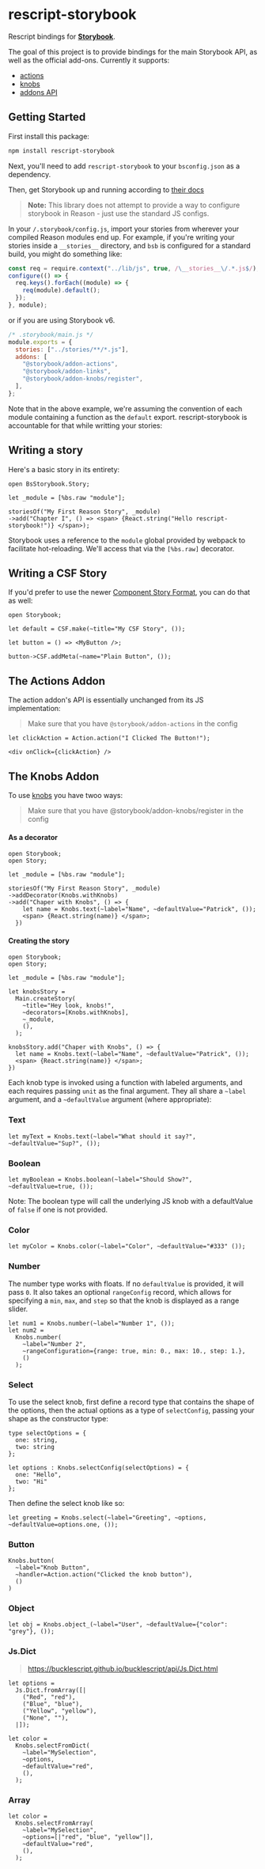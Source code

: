 # rescript-storybook

Rescript bindings for **[Storybook](https://storybook.js.org/)**.

The goal of this project is to provide bindings for the main Storybook API, as well as the official add-ons. Currently it supports:

- [actions](https://github.com/storybooks/storybook/tree/master/addons/actions)
- [knobs](https://github.com/storybooks/storybook/tree/master/addons/knobs)
- [addons API](https://storybook.js.org/addons/writing-addons/)

## Getting Started

First install this package:

```bash
npm install rescript-storybook
```

Next, you'll need to add `rescript-storybook` to your `bsconfig.json` as a dependency.

Then, get Storybook up and running according to [their docs](https://storybook.js.org/basics/quick-start-guide/)

> **Note:** This library does not attempt to provide a way to configure storybook in Reason - just use the standard JS configs.

In your `/.storybook/config.js`, import your stories from wherever your compiled Reason modules end up.
For example, if you're writing your stories inside a `__stories__` directory, and `bsb` is configured for a standard build, you might do something like:

```javascript
const req = require.context("../lib/js", true, /\__stories__\/.*.js$/);
configure(() => {
  req.keys().forEach((module) => {
    req(module).default();
  });
}, module);
```

or if you are using Storybook v6.

```javascript
/* .storybook/main.js */
module.exports = {
  stories: ["../stories/**/*.js"],
  addons: [
    "@storybook/addon-actions",
    "@storybook/addon-links",
    "@storybook/addon-knobs/register",
  ],
};
```

Note that in the above example, we're assuming the convention of each module containing a function as the `default` export. rescript-storybook is accountable for that while writting your stories:

## Writing a story

Here's a basic story in its entirety:

```reason
open BsStorybook.Story;

let _module = [%bs.raw "module"];

storiesOf("My First Reason Story", _module)
->add("Chapter I", () => <span> {React.string("Hello rescript-storybook!")} </span>);
```

Storybook uses a reference to the `module` global provided by webpack to facilitate hot-reloading. We'll access that via the `[%bs.raw]` decorator.

## Writing a CSF Story

If you'd prefer to use the newer [Component Story Format](https://storybook.js.org/docs/formats/component-story-format/), you can do that as well:

```reason
open Storybook;

let default = CSF.make(~title="My CSF Story", ());

let button = () => <MyButton />;

button->CSF.addMeta(~name="Plain Button", ());
```

## The Actions Addon

The action addon's API is essentially unchanged from its JS implementation:

> Make sure that you have `@storybook/addon-actions` in the config

```reason
let clickAction = Action.action("I Clicked The Button!");

<div onClick={clickAction} />
```

## The Knobs Addon

To use [knobs](https://github.com/storybooks/storybook/tree/master/addons/knobs) you have twoo ways:

> Make sure that you have @storybook/addon-knobs/register in the config

#### As a decorator

```reason
open Storybook;
open Story;

let _module = [%bs.raw "module"];

storiesOf("My First Reason Story", _module)
->addDecorator(Knobs.withKnobs)
->add("Chaper with Knobs", () => {
    let name = Knobs.text(~label="Name", ~defaultValue="Patrick", ());
    <span> {React.string(name)} </span>;
  })
```

#### Creating the story

```reason
open Storybook;
open Story;

let _module = [%bs.raw "module"];

let knobsStory =
  Main.createStory(
    ~title="Hey look, knobs!",
    ~decorators=[Knobs.withKnobs],
    ~_module,
    (),
  );

knobsStory.add("Chaper with Knobs", () => {
  let name = Knobs.text(~label="Name", ~defaultValue="Patrick", ());
  <span> {React.string(name)} </span>;
})
```

Each knob type is invoked using a function with labeled arguments, and each requires passing `unit` as the final argument. They all share a `~label` argument, and a `~defaultValue` argument (where appropriate):

### Text

```reason
let myText = Knobs.text(~label="What should it say?", ~defaultValue="Sup?", ());
```

### Boolean

```reason
let myBoolean = Knobs.boolean(~label="Should Show?", ~defaultValue=true, ());
```

Note: The boolean type will call the underlying JS knob with a defaultValue of `false` if one is not provided.

### Color

```reason
let myColor = Knobs.color(~label="Color", ~defaultValue="#333" ());
```

### Number

The number type works with floats. If no `defaultValue` is provided, it will pass `0`. It also takes an optional `rangeConfig` record, which allows for specifying a `min`, `max`, and `step` so that the knob is displayed as a range slider.

```reason
let num1 = Knobs.number(~label="Number 1", ());
let num2 =
  Knobs.number(
    ~label="Number 2",
    ~rangeConfiguration={range: true, min: 0., max: 10., step: 1.},
    ()
  );
```

### Select

To use the select knob, first define a record type that contains the shape of the options, then the actual options as a type of `selectConfig`, passing your shape as the constructor type:

```reason
type selectOptions = {
  one: string,
  two: string
};

let options : Knobs.selectConfig(selectOptions) = {
  one: "Hello",
  two: "Hi"
};
```

Then define the select knob like so:

```reason
let greeting = Knobs.select(~label="Greeting", ~options, ~defaultValue=options.one, ());
```

### Button

```reason
Knobs.button(
  ~label="Knob Button",
  ~handler=Action.action("Clicked the knob button"),
  ()
)
```

### Object

```reason
let obj = Knobs.object_(~label="User", ~defaultValue={"color": "grey"}, ());
```

### Js.Dict

> https://bucklescript.github.io/bucklescript/api/Js.Dict.html

```reason
let options =
  Js.Dict.fromArray([|
    ("Red", "red"),
    ("Blue", "blue"),
    ("Yellow", "yellow"),
    ("None", ""),
  |]);

let color =
  Knobs.selectFromDict(
    ~label="MySelection",
    ~options,
    ~defaultValue="red",
    (),
  );
```

### Array

```reason
let color =
  Knobs.selectFromArray(
    ~label="MySelection",
    ~options=[|"red", "blue", "yellow"|],
    ~defaultValue="red",
    (),
  );
```
